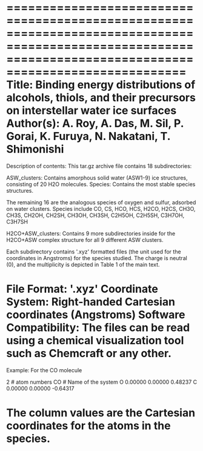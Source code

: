 ===========================================================================================================================================================
Title: Binding energy distributions of alcohols, thiols, and their precursors on interstellar water ice surfaces
Author(s): A. Roy, A. Das, M. Sil, P. Gorai, K. Furuya, N. Nakatani, T. Shimonishi 
===========================================================================================================================================================

Description of contents:
This tar.gz archive file contains 18 subdirectories:

  ASW_clusters: Contains amorphous solid water (ASW1-9) ice structures, consisting of 20 H2O molecules.
  Species: Contains the most stable species structures.

  The remaining 16 are the analogous species of oxygen and sulfur, adsorbed on water clusters.
  Species include CO, CS, HCO, HCS, H2CO, H2CS, CH3O, CH3S, CH2OH, CH2SH, CH3OH, CH3SH, C2H5OH, C2H5SH, C3H7OH, C3H7SH

  H2CO+ASW_clusters: Contains 9 more subdirectories inside for the H2CO+ASW complex structure for all 9 different ASW clusters.

Each subdirectory contains '.xyz' formatted files (the unit used for the coordinates in Angstroms) for the species studied.
The charge is neutral (0), and the multiplicity is depicted in Table 1 of the main text.

**File Format:** '.xyz'
**Coordinate System:** Right-handed Cartesian coordinates (Angstroms)
**Software Compatibility:** The files can be read using a chemical visualization tool such as Chemcraft or any other.
===========================================================================================================================================================

Example: For the CO molecule

2    # atom numbers
CO   # Name of the system
O          0.00000        0.00000        0.48237
C          0.00000        0.00000       -0.64317

The column values are the Cartesian coordinates for the atoms in the species.
===========================================================================================================================================================
